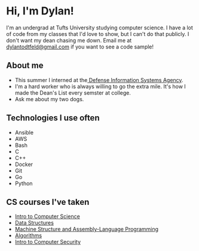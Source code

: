 # Hi, I'm Dylan!
I'm an undergrad at Tufts University studying computer science. I have a lot of code from my classes that I'd love to show, but I can't do that publicly. I don't want my dean chasing me down. Email me at dylantodtfeld@gmail.com if you want to see a code sample! 

## About me
- This summer I interned at the[ Defense Information Systems Agency](https://disa.mil/). 
- I'm a hard worker who is always willing to go the extra mile. It's how I made the Dean's List every semster at college.
- Ask me about my two dogs.

## Technologies I use often
- Ansible
- AWS
- Bash
- C
- C++
- Docker
- Git
- Go
- Python

## CS courses I've taken
 - [Intro to Computer Science](https://www.cs.tufts.edu/comp/11/)
 - [Data Structures](https://www.cs.tufts.edu/comp/15/)
 - [Machine Structure and Assembly-Language Programming](https://www.cs.tufts.edu/comp/40/)
 - [Algorithms](http://www.cs.tufts.edu/comp/160/)
 - [Intro to Computer Security](https://comp116.org)

##

<!--
**dtodtf/dtodtf** is a ✨ _special_ ✨ repository because its `README.md` (this file) appears on your GitHub profile.

Here are some ideas to get you started:

- 🔭 I’m currently working on ...
- 🌱 I’m currently learning ...
- 👯 I’m looking to collaborate on ...
- 🤔 I’m looking for help with ...
- 💬 Ask me about ...
- 📫 How to reach me: ...
- 😄 Pronouns: ...
- ⚡ Fun fact: ...
-->
